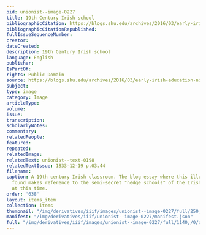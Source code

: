 ```yaml
---
pid: unionist--image-0227
title: 19th Century Irish school
bibliographicCitation: https://blogs.shu.edu/archives/2016/03/early-irish-education-nineteenth-century-how-to-guide-books/
bibliographicCitationRepublished: 
fullIssueSequenceNumber: 
creator: 
dateCreated: 
description: 19th Century Irish school
language: English
publisher: 
IsPartOf: 
rights: Public Domain
source: https://blogs.shu.edu/archives/2016/03/early-irish-education-nineteenth-century-how-to-guide-books/
subject: 
type: image
category: Image
articleType: 
volume: 
issue: 
transcription: 
scholarlyNotes: 
commentary: 
relatedPeople: 
featured: 
repeated: 
relatedImage: 
relatedText: unionist--text-0198
relatedTextIssue: 1833-12-19 p.03.44
filename: 
caption: A 19th century Irish classroom. The blog essay where this illustration was
  found makes reference to the semi-secret "hedge schools" of the Irish Catholics
  at this time.
order: '638'
layout: items_item
collection: items
thumbnail: "/img/derivatives/iiif/images/unionist--image-0227/full/250,/0/default.jpg"
manifest: "/img/derivatives/iiif/unionist--image-0227/manifest.json"
full: "/img/derivatives/iiif/images/unionist--image-0227/full/1140,/0/default.jpg"
---
```

